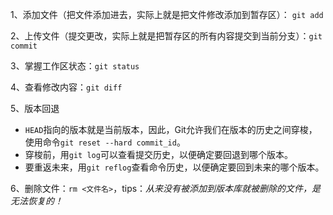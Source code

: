 1、添加文件（把文件添加进去，实际上就是把文件修改添加到暂存区）： `git add`

2、上传文件（提交更改，实际上就是把暂存区的所有内容提交到当前分支）：`git commit`

3、掌握工作区状态：`git status`

4、查看修改内容：`git diff`

5、版本回退

- `HEAD`指向的版本就是当前版本，因此，Git允许我们在版本的历史之间穿梭，使用命令`git reset --hard commit_id`。
- 穿梭前，用`git log`可以查看提交历史，以便确定要回退到哪个版本。
- 要重返未来，用`git reflog`查看命令历史，以便确定要回到未来的哪个版本。

6、删除文件：`rm <文件名>`，tips：*从来没有被添加到版本库就被删除的文件，是无法恢复的！*

